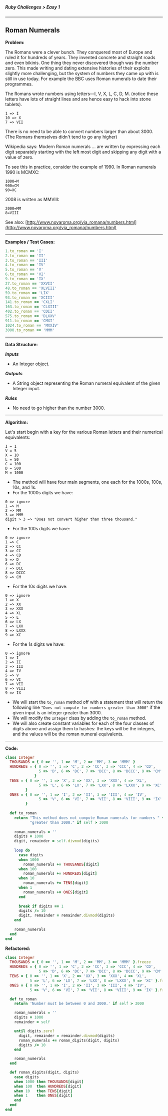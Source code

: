 ##### Ruby Challenges > Easy 1

---

## Roman Numerals

**Problem:**  

The Romans were a clever bunch. They conquered most of Europe and ruled it for hundreds of years. They invented concrete and straight roads and even bikinis. One thing they never discovered though was the number zero. This made writing and dating extensive histories of their exploits slightly more challenging, but the system of numbers they came up with is still in use today. For example the BBC uses Roman numerals to date their programmes.  

The Romans wrote numbers using letters––I, V, X, L, C, D, M. (notice these letters have lots of straight lines and are hence easy to hack into stone tablets).

```
1 => I
10 => X
7 => VII
```

There is no need to be able to convert numbers larger than about 3000. (The Romans themselves didn't tend to go any higher)  

Wikipedia says: Modern Roman numerals ... are written by expressing each digit separately starting with the left most digit and skipping any digit with a value of zero.  

To see this in practice, consider the example of 1990. In Roman numerals 1990 is MCMXC:  

```
1000=M
900=CM
90=XC
```

2008 is written as MMVIII:

```
2000=MM
8=VIII
```

See also: [http://www.novaroma.org/via_romana/numbers.html](http://www.novaroma.org/via_romana/numbers.html)

---

**Examples / Test Cases:**

```ruby
1.to_roman == 'I'
2.to_roman == 'II'
3.to_roman == 'III'
4.to_roman == 'IV'
5.to_roman == 'V'
6.to_roman == 'VI'
9.to_roman == 'IX'
27.to_roman == 'XXVII'
48.to_roman == 'XLVIII'
59.to_roman == 'LIX'
93.to_roman == 'XCIII'
141.to_roman == 'CXLI'
163.to_roman == 'CLXIII'
402.to_roman == 'CDII'
575.to_roman == 'DLXXV'
911.to_roman == 'CMXI'
1024.to_roman == 'MXXIV'
3000.to_roman == 'MMM'
```

---

**Data Structure:**  

**_Inputs_**

* An Integer object.

**_Outputs_**

* A String object representing the Roman numeral equivalent of the given Integer input.

**_Rules_**

* No need to go higher than the number 3000.

----

**Algorithm:**  

Let's start begin with a key for the various Roman letters and their numerical equivalents:

```
I = 1
V = 5
X = 10
L = 50
C = 100
D = 500
M = 1000
```

* The method will have four main segments, one each for the 1000s, 100s, 10s, and 1s.
* For the 1000s digits we have:

```
0 => ignore
1 => M
2 => MM
3 => MMM
digit > 3 => "Does not convert higher than three thousand."
```

* For the 100s digits we have:

```
0 => ignore
1 => C
2 => CC
3 => CC
4 => CD
5 => D
6 => DC
7 => DCC
8 => DCCC
9 => CM
```

* For the 10s digits we have:

```
0 => ignore
1 => X
2 => XX
3 => XXX
4 => XL
5 => L
6 => LX
7 => LXX
8 => LXXX
9 => XC
```

* For the 1s digits we have:

```
0 => ignore
1 => I
2 => II
3 => III
4 => IV
5 => V
6 => VI
7 => VII
8 => VIII
9 => IX
```

* We will start the `to_roman` method off with a statement that will return the following line `"Does not compute for numbers greater than 3000"` if the given input is an integer greater than 3000.
* We will modify the `Integer` class by adding the `to_roman` method. 
* We will also create constant variables for each of the four classes of digits above and assign them to hashes: the keys will be the integers, and the values will be the roman numeral equivalents.



----

**Code:**  

```ruby
class Integer
  THOUSANDS = { 0 => '', 1 => 'M', 2 => 'MM', 3 => 'MMM' }
  HUNDREDS = { 0 => '', 1 => 'C', 2 => 'CC', 3 => 'CCC', 4 => 'CD',
               5 => 'D', 6 => 'DC', 7 => 'DCC', 8 => 'DCCC', 9 => 'CM'
             }
  TENS = { 0 => '', 1 => 'X', 2 => 'XX', 3 => 'XXX', 4 => 'XL',
               5 => 'L', 6 => 'LX', 7 => 'LXX', 8 => 'LXXX', 9 => 'XC'
         }
  ONES = { 0 => '', 1 => 'I', 2 => 'II', 3 => 'III', 4 => 'IV',
               5 => 'V', 6 => 'VI', 7 => 'VII', 8 => 'VIII', 9 => 'IX'
         }
  
  def to_roman
    return "This method does not compute Roman numerals for numbers " +
           "greater than 3000." if self > 3000
    
    roman_numerals = ''
    digits = 1000
    digit, remainder = self.divmod(digits)
    
    loop do
      case digits
      when 1000
        roman_numerals += THOUSANDS[digit]
      when 100
        roman_numerals += HUNDREDS[digit]
      when 10
        roman_numerals += TENS[digit]
      when 1
        roman_numerals += ONES[digit]
      end 
      
      break if digits == 1
      digits /= 10
      digit, remainder = remainder.divmod(digits)
    end
    
    roman_numerals
  end 
end
```

**Refactored:**  

```ruby
class Integer
  THOUSANDS = { 0 => '', 1 => 'M', 2 => 'MM', 3 => 'MMM' }.freeze
  HUNDREDS = { 0 => '', 1 => 'C', 2 => 'CC', 3 => 'CCC', 4 => 'CD',
               5 => 'D', 6 => 'DC', 7 => 'DCC', 8 => 'DCCC', 9 => 'CM' }.freeze
  TENS = { 0 => '', 1 => 'X', 2 => 'XX', 3 => 'XXX', 4 => 'XL',
           5 => 'L', 6 => 'LX', 7 => 'LXX', 8 => 'LXXX', 9 => 'XC' }.freeze
  ONES = { 0 => '', 1 => 'I', 2 => 'II', 3 => 'III', 4 => 'IV',
           5 => 'V', 6 => 'VI', 7 => 'VII', 8 => 'VIII', 9 => 'IX' }.freeze

  def to_roman
    return 'Number must be between 0 and 3000.' if self > 3000

    roman_numerals = ''
    digits = 1000
    remainder = self

    until digits.zero?
      digit, remainder = remainder.divmod(digits)
      roman_numerals += roman_digits(digit, digits)
      digits /= 10
    end

    roman_numerals
  end

  def roman_digits(digit, digits)
    case digits
    when 1000 then THOUSANDS[digit]
    when 100  then HUNDREDS[digit]
    when 10   then TENS[digit]
    when 1    then ONES[digit]
    end
  end
end
```

